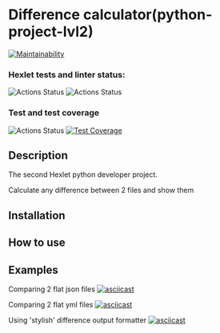 # Difference calculator(python-project-lvl2)

[![Maintainability](https://api.codeclimate.com/v1/badges/a99a88d28ad37a79dbf6/maintainability)](https://codeclimate.com/github/codeclimate/codeclimate/maintainability)

### Hexlet tests and linter status:
![Actions Status](https://github.com/SergSm/python-project-lvl2/workflows/hexlet%2Dcheck/badge.svg)
![Actions Status](https://github.com/SergSm/python-project-lvl2/workflows/flake8%2Dlint/badge.svg)

### Test and test coverage
![Actions Status](https://github.com/SergSm/python-project-lvl2/workflows/test/badge.svg)
[![Test Coverage](https://api.codeclimate.com/v1/badges/41cc2a5b3d6c597452f9/test_coverage)](https://codeclimate.com/github/SergSm/python-project-lvl2/test_coverage)


## Description
The second Hexlet python developer project.

Calculate any difference between 2 files and show them

## Installation

## How to use

## Examples
Comparing 2 flat json files
[![asciicast](https://asciinema.org/a/TpKjgjmx5NfNXnV7s1FI0QlPa.svg)](https://asciinema.org/a/TpKjgjmx5NfNXnV7s1FI0QlPa)

Comparing 2 flat yml files
[![asciicast](https://asciinema.org/a/F3bMdupptoxWZdxc9p4lmjSoH.svg)](https://asciinema.org/a/F3bMdupptoxWZdxc9p4lmjSoH)

Using 'stylish' difference output formatter
[![asciicast](https://asciinema.org/a/geIN8kPY39KZN3fPuQuPp7D5s.svg)](https://asciinema.org/a/geIN8kPY39KZN3fPuQuPp7D5s)
